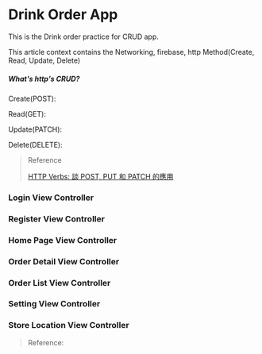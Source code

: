 #  Drink Order App

This is the Drink order practice for CRUD app.

This article context contains the Networking, firebase, http Method(Create, Read, Update, Delete)


##### What's http's CRUD?
Create(POST):



Read(GET):



Update(PATCH):



Delete(DELETE):

> Reference
> 
> [HTTP Verbs: 談 POST, PUT 和 PATCH 的應用](https://ihower.tw/blog/archives/6483)



### Login View Controller




### Register View Controller




### Home Page View Controller




### Order Detail View Controller




### Order List View Controller




### Setting View Controller




### Store Location View Controller






> Reference:
> 
> 
